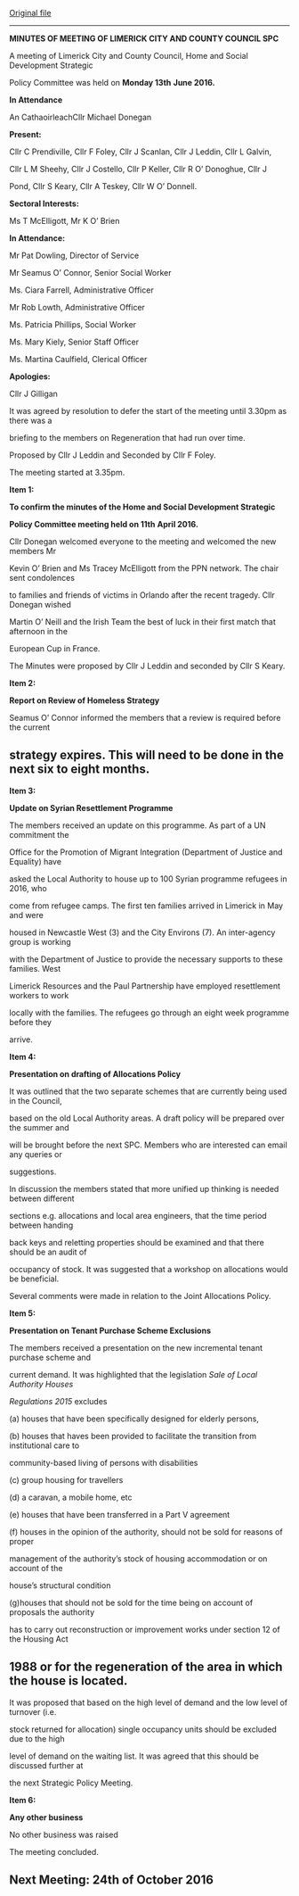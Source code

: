 [Original file](https://beta.limerick.ie/sites/default/files/media/documents/2017-04/minutes_-_home_social_development_spc_-_13th_june_2016.pdf)

---
**MINUTES OF MEETING OF LIMERICK CITY AND COUNTY COUNCIL SPC**

A meeting of Limerick City and County Council, Home and Social Development Strategic

Policy Committee was held on **Monday 13th** **June 2016.**

**In Attendance**

An CathaoirleachCllr Michael Donegan

**Present:**

Cllr C Prendiville, Cllr F Foley, Cllr J Scanlan, Cllr J Leddin, Cllr L Galvin,

Cllr L M Sheehy, Cllr J Costello, Cllr P Keller, Cllr R O’ Donoghue, Cllr J

Pond, Cllr S Keary, Cllr A Teskey, Cllr W O’ Donnell.

**Sectoral Interests:**

Ms T McElligott, Mr K O’ Brien

**In Attendance:**

Mr Pat Dowling, Director of Service

Mr Seamus O’ Connor, Senior Social Worker

Ms. Ciara Farrell, Administrative Officer

Mr Rob Lowth, Administrative Officer

Ms. Patricia Phillips, Social Worker

Ms. Mary Kiely, Senior Staff Officer

Ms. Martina Caulfield, Clerical Officer

**Apologies:**

Cllr J Gilligan

It was agreed by resolution to defer the start of the meeting until 3.30pm as there was a

briefing to the members on Regeneration that had run over time.

Proposed by Cllr J Leddin and Seconded by Cllr F Foley.

The meeting started at 3.35pm.

**Item 1:**

**To confirm the minutes of the Home and Social Development Strategic**

**Policy Committee meeting held on 11th** **April 2016.**

Cllr Donegan welcomed everyone to the meeting and welcomed the new members Mr

Kevin O’ Brien and Ms Tracey McElligott from the PPN network. The chair sent condolences

to families and friends of victims in Orlando after the recent tragedy. Cllr Donegan wished

Martin O’ Neill and the Irish Team the best of luck in their first match that afternoon in the

European Cup in France.

The Minutes were proposed by Cllr J Leddin and seconded by Cllr S Keary.

**Item 2:**

**Report on Review of Homeless Strategy**

Seamus O’ Connor informed the members that a review is required before the current

strategy expires. This will need to be done in the next six to eight months.
---
**Item 3:**

**Update on Syrian Resettlement Programme**

The members received an update on this programme. As part of a UN commitment the

Office for the Promotion of Migrant Integration (Department of Justice and Equality) have

asked the Local Authority to house up to 100 Syrian programme refugees in 2016, who

come from refugee camps. The first ten families arrived in Limerick in May and were

housed in Newcastle West (3) and the City Environs (7). An inter-agency group is working

with the Department of Justice to provide the necessary supports to these families. West

Limerick Resources and the Paul Partnership have employed resettlement workers to work

locally with the families. The refugees go through an eight week programme before they

arrive.

**Item 4:**

**Presentation on drafting of Allocations Policy**

It was outlined that the two separate schemes that are currently being used in the Council,

based on the old Local Authority areas. A draft policy will be prepared over the summer and

will be brought before the next SPC. Members who are interested can email any queries or

suggestions.

In discussion the members stated that more unified up thinking is needed between different

sections e.g. allocations and local area engineers, that the time period between handing

back keys and reletting properties should be examined and that there should be an audit of

occupancy of stock. It was suggested that a workshop on allocations would be beneficial.

Several comments were made in relation to the Joint Allocations Policy.

**Item 5:**

**Presentation on Tenant Purchase Scheme Exclusions**

The members received a presentation on the new incremental tenant purchase scheme and

current demand. It was highlighted that the legislation *Sale of Local Authority Houses*

*Regulations 2015* excludes

(a) houses that have been specifically designed for elderly persons,

(b) houses that haves been provided to facilitate the transition from institutional care to

community-based living of persons with disabilities

(c) group housing for travellers

(d) a caravan, a mobile home, etc

(e) houses that have been transferred in a Part V agreement

(f) houses in the opinion of the authority, should not be sold for reasons of proper

management of the authority’s stock of housing accommodation or on account of the

house’s structural condition

(g)houses that should not be sold for the time being on account of proposals the authority

has to carry out reconstruction or improvement works under section 12 of the Housing Act

1988 or for the regeneration of the area in which the house is located.
---
It was proposed that based on the high level of demand and the low level of turnover (i.e.

stock returned for allocation) single occupancy units should be excluded due to the high

level of demand on the waiting list. It was agreed that this should be discussed further at

the next Strategic Policy Meeting.

**Item 6:**

**Any other business**

No other business was raised

The meeting concluded.

**Next Meeting: 24th** **of October 2016**
---
